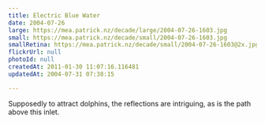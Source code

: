 ```yaml
---
title: Electric Blue Water
date: 2004-07-26
large: https://mea.patrick.nz/decade/large/2004-07-26-1603.jpg
small: https://mea.patrick.nz/decade/small/2004-07-26-1603.jpg
smallRetina: https://mea.patrick.nz/decade/small/2004-07-26-1603@2x.jpg
flickrUrl: null
photoId: null
createdAt: 2011-01-30 11:07:16.116481
updatedAt: 2004-07-31 07:38:15

---
```

Supposedly to attract dolphins, the reflections are intriguing, as is the path above this inlet.
